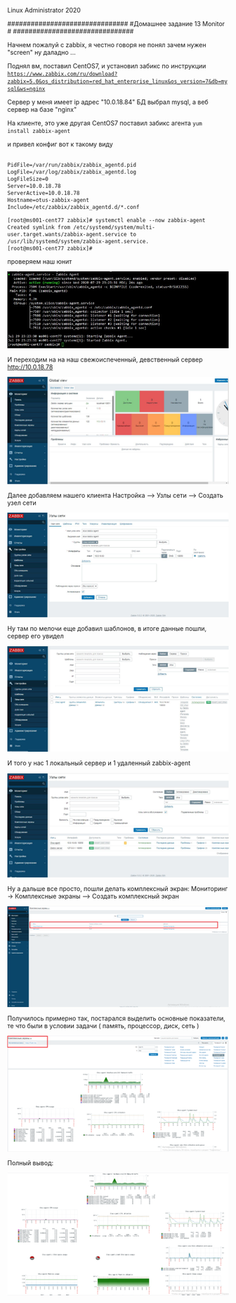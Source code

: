 
Linux Administrator 2020

   ###############################
   #Домашнее задание 13 Monitor  #
   ###############################


Начнем пожалуй с zabbix, я честно говоря не понял зачем нужен "screen" ну даладно ...


Поднял вм, поставил CentOS7, и установил забикс по инструкции <code>https://www.zabbix.com/ru/download?zabbix=5.0&os_distribution=red_hat_enterprise_linux&os_version=7&db=mysql&ws=nginx</code>

Сервер у меня имеет ip адрес "10.0.18.84"
БД выбрал mysql, а веб сервер на базе "nginx"



На клиенте, это уже другая CentOS7 поставил забикс агента <code>yum install zabbix-agent</code>

и привел конфиг вот к такому виду

```

PidFile=/var/run/zabbix/zabbix_agentd.pid
LogFile=/var/log/zabbix/zabbix_agentd.log
LogFileSize=0
Server=10.0.18.78
ServerActive=10.0.18.78
Hostname=otus-zabbix-agent
Include=/etc/zabbix/zabbix_agentd.d/*.conf
```

```
[root@ms001-cent77 zabbix]# systemctl enable --now zabbix-agent
Created symlink from /etc/systemd/system/multi-user.target.wants/zabbix-agent.service to /usr/lib/systemd/system/zabbix-agent.service.
[root@ms001-cent77 zabbix]# 

```
проверяем наш юнит

<p align="center"><img src="https://raw.githubusercontent.com/Kostyuk-Ruslan/otus-linux/master/work15_Monitor/photo_zabbix/2.JPG"></p>



И переходим на на наш свежоиспеченный, девственный сервер http://10.0.18.78

<p align="center"><img src="https://raw.githubusercontent.com/Kostyuk-Ruslan/otus-linux/master/work15_Monitor/photo_zabbix/1.JPG"></p>


Далее добавляем нашего клиента Настройка --> Узлы сети --> Создать узел сети


<p align="center"><img src="https://raw.githubusercontent.com/Kostyuk-Ruslan/otus-linux/master/work15_Monitor/photo_zabbix/3.JPG"></p>

Ну там по мелочи еще добавил шаблонов, в итоге данные пошли, сервер его увидел

<p align="center"><img src="https://raw.githubusercontent.com/Kostyuk-Ruslan/otus-linux/master/work15_Monitor/photo_zabbix/4.JPG"></p>


И того у нас 1 локальный сервер и 1 удаленный zabbix-agent

<p align="center"><img src="https://raw.githubusercontent.com/Kostyuk-Ruslan/otus-linux/master/work15_Monitor/photo_zabbix/5.JPG"></p>


Ну а дальше все просто, пошли делать комплексный экран: Мониторинг -> Комплексные экраны --> Создать комплексный экран


<p align="center"><img src="https://raw.githubusercontent.com/Kostyuk-Ruslan/otus-linux/master/work15_Monitor/photo_zabbix/17.PNG"></p>


Получилось примерно так, постарался выделить основные показатели, те что были в условии задачи ( память, процессор, диск, сеть )


<p align="center"><img src="https://raw.githubusercontent.com/Kostyuk-Ruslan/otus-linux/master/work15_Monitor/photo_zabbix/15.PNG"></p>

Полный вывод:

<p align="center"><img src="https://raw.githubusercontent.com/Kostyuk-Ruslan/otus-linux/master/work15_Monitor/photo_zabbix/14.PNG"></p>



